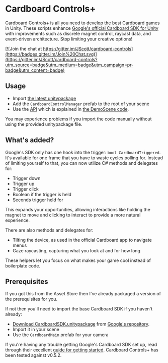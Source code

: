 # Cardboard Controls+

Cardboard Controls+ is all you need to develop the best Cardboard games in Unity. These scripts enhance [Google's official Cardboard SDK for Unity](https://developers.google.com/cardboard/unity/) with improvements such as discrete magnet control, raycast data, and event-driven architecture. Stop limiting your creative options!

[![Join the chat at https://gitter.im/JScott/cardboard-controls](https://badges.gitter.im/Join%20Chat.svg)](https://gitter.im/JScott/cardboard-controls?utm_source=badge&utm_medium=badge&utm_campaign=pr-badge&utm_content=badge)

## Usage

- Import [the latest unitypackage](https://github.com/JScott/cardboard-controls/releases/latest)
- Add the `CardboardControlManager` prefab to the root of your scene
- Use the [API](https://github.com/JScott/cardboard-controls/wiki/API) which is explained in [the DemoScene code](https://github.com/JScott/CardboardSDK-Unity/blob/master/CardboardControl/DemoScene/ExampleCharacterController.cs).

You may experience problems if you import the code manually without using the provided unitypackage file.

## What's added?

Google's SDK only has one hook into the trigger: `bool CardboardTriggered`. It's available for one frame that you have to waste cycles polling for. Instead of limiting yourself to that, you can now utilize C# methods and delegates for:

- Trigger down
- Trigger up
- Trigger click
- Boolean if the trigger is held
- Seconds trigger held for

This expands your opportunities, allowing interactions like holding the magnet to move and clicking to interact to provide a more natural experience.

There are also methods and delegates for:

- Tilting the device, as used in the official Cardboard app to navigate menus
- Gaze raycasting, capturing what you look at and for how long

These helpers let you focus on what makes your game cool instead of boilerplate code.

## Prerequisites

If you got this from the Asset Store then I've already packaged a version of the prerequisites for you.

If not then you'll need to import the base Cardboard SDK if you haven't already:
- [Download CardboardSDK.unitypackage](https://github.com/googlesamples/cardboard-unity/blob/master/CardboardSDKForUnity.unitypackage?raw=true) from [Google's repository](https://github.com/googlesamples/cardboard-unity).
- Import it in your scene
- Use the `CardboardMain` prefab for your camera

If you're having any trouble getting Google's Cardboard SDK set up, read through their excellent [guide for getting started](https://developers.google.com/cardboard/unity/get-started). Cardboard Controls+ has been tested against v0.5.2.
